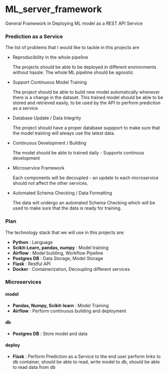 # ML_server_framework
General Framework in Deploying ML model as a REST API Service

### Prediction as a Service

The list of problems that I would like to tackle in this projects are
- Reproducibility in the whole pipeline

    The projects should be able to be deployed in different environments without hassle. The whole ML pipeline should be agnostic

- Support Continuous Model Training

    The project should be able to build new model automatically whenever there is a change in the dataset. This trained model should be able to be stored and retrieved easily, to be used by the API to perfrom prediction as a service

- Database Update / Data Integrity

    The project should have a proper database suppport to make sure that the model training will always use the latest data.

- Continuous Development / Building

    The model should be able to trained daily - Supports continous development

- Microservice Framework

    Each components will be decoupled - an update to each microservice should not affect the other services.

- Automated Schema Checking / Data Formatting

    The data will undergo an automated Schema Checking which will be used to make sure that the data is ready for training.

### Plan

The technology stack that we will use in this projects are:

- **Python** : Language
- **Scikit-Learn, pandas, numpy** : Model training
- **Airflow** :  Model building, Workflow Pipeline
- **Postgres DB** : Data Storage, Model Storage
- **Flask** : Restful API
- **Docker** : Containerization, Decoupling different services

### Microservices

#### model

- **Pandas, Numpy, Scikit-learn** : Model Training
- **Airflow** : Perform continuous building and deployment

#### db
- **Postgres DB** : Store model and data

#### deploy
- **Flask** : Perform Prediction as a Service to the end user
perform links to db container, should be able to read, write model to db, should be able to read data from db



